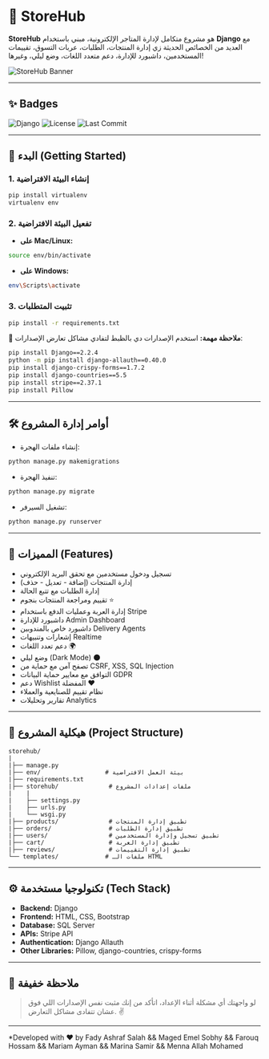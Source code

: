 # 🛒 StoreHub

**StoreHub** هو مشروع متكامل لإدارة المتاجر الإلكترونية، مبني باستخدام **Django** مع العديد من الخصائص الحديثة زي إدارة المنتجات، الطلبات، عربات التسوق، تقييمات المستخدمين، داشبورد للإدارة، دعم متعدد اللغات، وضع ليلي، وغيرها!

![StoreHub Banner](https://via.placeholder.com/1200x400.png?text=StoreHub+-+Smart+Store+Management) <!-- تقدر تعدل الصورة لاحقاً -->

---

## ✨ Badges

![Django](https://img.shields.io/badge/Django-2.2.4-green)
![License](https://img.shields.io/badge/license-MIT-blue)
![Last Commit](https://img.shields.io/github/last-commit/fadya5323/storehub)

---

## 🚀 البدء (Getting Started)

### 1. إنشاء البيئة الافتراضية

```bash
pip install virtualenv
virtualenv env
```

### 2. تفعيل البيئة الافتراضية

- **على Mac/Linux:**

```bash
source env/bin/activate
```

- **على Windows:**

```bash
env\Scripts\activate
```

### 3. تثبيت المتطلبات

```bash
pip install -r requirements.txt
```

🔋 **ملاحظة مهمة:**
استخدم الإصدارات دي بالظبط لتفادي مشاكل تعارض الإصدارات:

```bash
pip install Django==2.2.4
python -m pip install django-allauth==0.40.0
pip install django-crispy-forms==1.7.2
pip install django-countries==5.5
pip install stripe==2.37.1
pip install Pillow
```

---

## 🛠️ أوامر إدارة المشروع

- إنشاء ملفات الهجرة:

```bash
python manage.py makemigrations
```

- تنفيذ الهجرة:

```bash
python manage.py migrate
```

- تشغيل السيرفر:

```bash
python manage.py runserver
```

---

## 🧹 المميزات (Features)

- تسجيل ودخول مستخدمين مع تحقق البريد الإلكتروني
- إدارة المنتجات (إضافة - تعديل - حذف)
- إدارة الطلبات مع تتبع الحالة
- تقييم ومراجعة المنتجات بنجوم ⭐
- إدارة العربة وعمليات الدفع باستخدام Stripe
- داشبورد للإدارة Admin Dashboard
- داشبورد خاص بالمندوبين Delivery Agents
- إشعارات وتنبيهات Realtime
- دعم تعدد اللغات 🌍
- وضع ليلي (Dark Mode) 🌑
- تصفح آمن مع حماية من CSRF, XSS, SQL Injection
- التوافق مع معايير حماية البيانات GDPR
- دعم Wishlist المفضلة ❤️
- نظام تقييم للصنايعية والعملاء
- تقارير وتحليلات Analytics

---

## 📂 هيكلية المشروع (Project Structure)

```
storehub/
|
|├── manage.py
|├── env/                  # بيئة العمل الافتراضية
|├── requirements.txt
|├── storehub/              # ملفات إعدادات المشروع
|    |
|    ├── settings.py
|    ├── urls.py
|    └── wsgi.py
|├── products/              # تطبيق إدارة المنتجات
|├── orders/                # تطبيق إدارة الطلبات
|├── users/                 # تطبيق تسجيل وإدارة المستخدمين
|├── cart/                  # تطبيق إدارة العربة
|├── reviews/               # تطبيق إدارة التقييمات
└── templates/             # ملفات الـ HTML
```

---

## ⚙️ تكنولوجيا مستخدمة (Tech Stack)

- **Backend:** Django
- **Frontend:** HTML, CSS, Bootstrap
- **Database:** SQL Server
- **APIs:** Stripe API
- **Authentication:** Django Allauth
- **Other Libraries:** Pillow, django-countries, crispy-forms

---

## 💬 ملاحظة خفيفة

> لو واجهتك أي مشكلة أثناء الإعداد، اتأكد من إنك مثبت نفس الإصدارات اللي فوق عشان تتفادى مشاكل التعارض. ✌️

---

*Developed with ❤️ by Fady Ashraf Salah && Maged Emel Sobhy && Farouq Hossam && Mariam Ayman && Marina Samir && Menna Allah Mohamed

